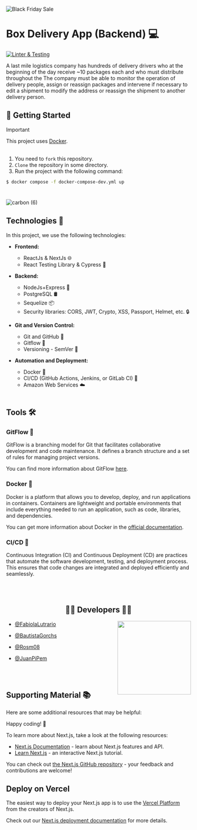 ![Black Friday Sale](https://github.com/JuanPiPem/BoxDeliveryFrontend/assets/89758759/97ae590f-60ab-4006-a309-43c65a523d89)


# Box Delivery App (Backend) 💻
[![Linter & Testing](https://github.com/FabiolaLutrario/BoxDeliveryBackend/actions/workflows/integration.yml/badge.svg)](https://github.com/FabiolaLutrario/BoxDeliveryBackend/actions/workflows/integration.yml)

A last mile logistics company has hundreds of delivery drivers who at the beginning of the day receive ~10 packages each and who must distribute throughout the 
The company must be able to monitor the operation of delivery people, assign or reassign packages and intervene if necessary to edit a shipment to modify the address or reassign the shipment to another delivery person.


## 🛵 Getting Started
> [!IMPORTANT]
> This project uses <a href="https://www.docker.com/" target="_blank" >Docker</a>.
<br/><br/>

1. You need to `fork` this repository.
2. `Clone` the repository in some directory.
3. Run the project with the following command: 

```bash
$ docker compose -f docker-compose-dev.yml up
```

# 
![carbon (6)](https://github.com/JuanPiPem/BoxDeliveryFrontend/assets/89758759/8e4a1b90-d6eb-403b-beed-26ae7a2fa26a)

## Technologies 🚀

In this project, we use the following technologies:

- **Frontend:**
  - ReactJs & NextJs 🌐
  - React Testing Library & Cypress 🧪

- **Backend:**
  - NodeJs+Express 🚀
  - PostgreSQL 🛢️
  - Sequelize 📦
  - Security libraries: CORS, JWT, Crypto, XSS, Passport, Helmet, etc. 🔒

- **Git and Version Control:**
  - Git and GitHub 🤖
  - Gitflow 🎨
  - Versioning - SemVer 🔄

- **Automation and Deployment:**
  - Docker 🐳
  - CI/CD (GitHub Actions, Jenkins, or GitLab CI) 🔄
  - Amazon Web Services ☁️
<br/><br/>
## Tools 🛠️

### GitFlow 🌊

GitFlow is a branching model for Git that facilitates collaborative development and code maintenance. It defines a branch structure and a set of rules for managing project versions.

You can find more information about GitFlow [here](https://nvie.com/posts/a-successful-git-branching-model/).

### Docker 🐳

Docker is a platform that allows you to develop, deploy, and run applications in containers. Containers are lightweight and portable environments that include everything needed to run an application, such as code, libraries, and dependencies.

You can get more information about Docker in the [official documentation](https://docs.docker.com/).

### CI/CD 🔄

Continuous Integration (CI) and Continuous Deployment (CD) are practices that automate the software development, testing, and deployment process. This ensures that code changes are integrated and deployed efficiently and seamlessly.

<br/><br/>

<h2 align="center">👨‍💻 Developers 👨‍💻</h2>

<img align="right" height="200"  src="./giphy (1).gif"  />

- [@FabiolaLutrario](https://github.com/FabiolaLutrario)

- [@BautistaGorchs](https://github.com/bautistagorchs)
- [@Rosm08](https://github.com/Rosm08)
- [@JuanPiPem](https://github.com/JuanPiPem)


<br/><br/>

## Supporting Material 📚

Here are some additional resources that may be helpful:

Happy coding! 🌟

To learn more about Next.js, take a look at the following resources:

- [Next.js Documentation](https://nextjs.org/docs) - learn about Next.js features and API.
- [Learn Next.js](https://nextjs.org/learn) - an interactive Next.js tutorial.

You can check out [the Next.js GitHub repository](https://github.com/vercel/next.js/) - your feedback and contributions are welcome!

## Deploy on Vercel

The easiest way to deploy your Next.js app is to use the [Vercel Platform](https://vercel.com/new?utm_medium=default-template&filter=next.js&utm_source=create-next-app&utm_campaign=create-next-app-readme) from the creators of Next.js.

Check out our [Next.js deployment documentation](https://nextjs.org/docs/deployment) for more details.

